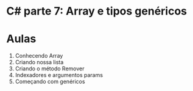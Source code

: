 # C# parte 7: Array e tipos genéricos

# Aulas
1. Conhecendo Array
2. Criando nossa lista
3. Criando o método Remover
4. Indexadores e argumentos params
5. Começando com genéricos

